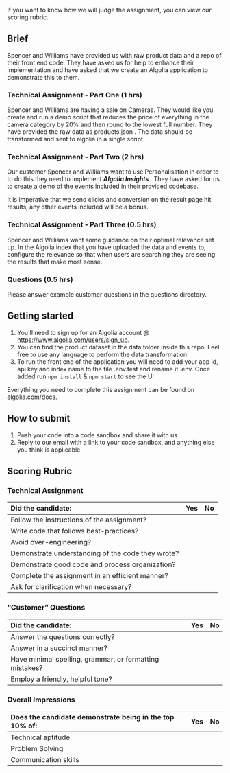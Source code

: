 
If you want to know how we will judge the assignment, you can view our scoring rubric.  
  
## Brief
Spencer and Williams have provided us with raw product data and a repo of their front end code. They have asked us for help to enhance their implementation and have asked that we create an Algolia application to demonstrate this to them.

### Technical Assignment - Part One (1 hrs)
Spencer and Williams are having a sale on Cameras. They would like you create and run a demo script that reduces the price of everything in the camera category by 20% and then round to the lowest full number. They have provided the raw data as products.json . The data should be transformed and sent to algolia in a single script.  
  
### Technical Assignment - Part Two (2 hrs)
Our customer Spencer and Williams want to use Personalisation in order to to do this they need to implement **_Algolia Insights_** . They have asked for us to create a demo of the events included in their provided codebase.  
  
It is imperative that we send clicks and conversion on the result page hit results, any other events included will be a bonus.  
  
### Technical Assignment - Part Three (0.5 hrs)
Spencer and Williams want some guidance on their optimal relevance set up. In the Algolia index that you have uploaded the data and events to, configure the relevance so that when users are searching they are seeing the results that make most sense. 
  
### Questions (0.5 hrs)
  
Please answer example customer questions in the questions directory.  
  
## Getting started
  
1. You'll need to sign up for an Algolia account @ https://www.algolia.com/users/sign_up.  
2. You can find the product dataset in the data folder inside this repo. Feel free to use any language to perform the data transformation  
3. To run the front end of the application you will need to add your app id, api key and index name to the file .env.test and rename it .env. Once added run `npm install` & `npm start` to see the UI  
  
Everything you need to complete this assignment can be found on algolia.com/docs.  
  
## How to submit
1. Push your code into a code sandbox and share it with us  
2. Reply to our email with a link to your code sandbox, and anything else you think is applicable  
  
## Scoring Rubric
  
### Technical Assignment
  
| Did the candidate: | Yes | No |
| :------------- | :------------- | :------------- |
| Follow the instructions of the assignment? | | |
| Write code that follows best-practices? | | |
| Avoid over-engineering? | | |
| Demonstrate understanding of the code they wrote? | | |
| Demonstrate good code and process organization? | | |
| Complete the assignment in an efficient manner? | | |
| Ask for clarification when necessary? | | |
  
### “Customer” Questions

| Did the candidate: | Yes | No |
| :------------- | :------------- | :------------- |
| Answer the questions correctly? | | |
| Answer in a succinct manner? | | |
| Have minimal spelling, grammar, or formatting mistakes? | | |
| Employ a friendly, helpful tone? | | | |

### Overall Impressions

| Does the candidate demonstrate being in the top 10% of: | Yes | No |
| :------------- | :------------- | :------------- |
| Technical aptitude | | |
| Problem Solving | | |
| Communication skills | | | |

